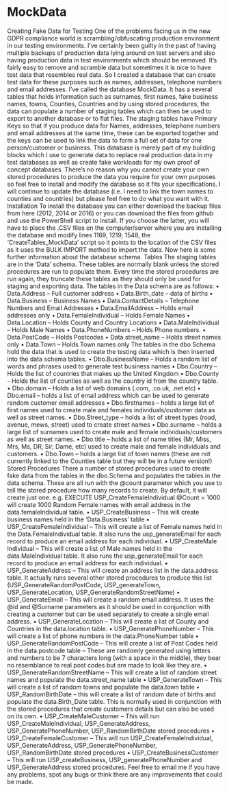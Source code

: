 # MockData
Creating Fake Data for Testing
One of the problems facing us in the new GDPR compliance world is scrambling/obfuscating production environment in our testing environments. I’ve certainly been guilty in the past of having multiple backups of production data lying around on test servers and also having production data in test environments which should be removed. 
It’s fairly easy to remove and scramble data but sometimes it is nice to have test data that resembles real data. 
So I created a database that can create test data for these purposes such as names, addresses, telephone numbers and email addresses. 
I’ve called the database MockData. It has a several tables that holds information such as surnames, first names, fake business names, towns, Counties, Countries and by using stored procedures, the data can populate a number of staging tables which can then be used to export to another database or to flat files. The staging tables have Primary Keys so that if you produce data for Names, addresses, telephone numbers and email addresses at the same time, these can be exported together and the keys can be used to link the data to form a full set of data for one person/customer or business. 
This database is merely part of my building blocks which I use to generate data to replace real production data in my test databases as well as create fake workloads for my own proof of concept databases. There’s no reason why you cannot create your own stored procedures to produce the data you require for your own purposes so feel free to install and modify the database so it fits your specifications. I will continue to update the database (i.e. I need to link the town names to counties and countries) but please feel free to do what you want with it. 
Installation
To install the database you can either download the backup files from here (2012, 2014 or 2016) or you can download the files from github and use the PowerShell script to install. If you choose the latter, you will have to place the .CSV files on the computer/server where you are installing the database and modify lines 1169, 1219, 1548, the ‘CreateTables_MockData’ script so it points to the location of the CSV files as it uses the BULK IMPORT method to import the data.
Now here is some further information about the database schema.
Tables
The staging tables are in the ‘Data’ schema. These tables are normally blank unless the stored procedures are run to populate them. Every time the stored procedures are run again, they truncate these tables as they should only be used for staging and exporting data. 
The tables in the Data schema are as follows:
•	Data.Address – Full customer address
•	Data.Birth_date – data of births
•	Data.Business – Business Names
•	Data.ContactDetails – Telephone Numbers and Email Addresses
•	Data.EmailAddress – Holds email addresses only
•	Data.FemaleIndividual – Holds Female Names
•	Data.Location – Holds County and  Country Locations
•	Data.MaleIndividual – Holds Male Names
•	Data.PhoneNumbers – Holds Phone numbers.
•	Data.PostCode – Holds Postcodes
•	Data.street_name – Holds street names only
•	Data.Town – Holds Town names only
The tables in the dbo Schema hold the data that is used to create the testing data which is then inserted into the data schema tables.
•	Dbo.BusinessName – Holds a random list of words and phrases used to generate test business names
•	Dbo.Country – Holds the list of countries that makes up the United Kingdom
•	Dbo.County  - Holds the list of counties as well as the country id from the country table.
•	Dbo.domain – Holds a list of web domains (.com, .co.uk, .net etc)
•	Dbo.email – holds a list of email address which can be used to generate random customer email addresses
•	Dbo.firstnames – holds a large list of first names used to create male and females individuals/customer data as well as street names.
•	Dbo.Street_type – holds a list of street types (road, avenue, mews, street) used to create street names 
•	Dbo.surname – holds a large list of surnames used to create male and female individuals/customers as well as street names.
•	Dbo.title – holds a list of name titles (Mr, Miss, Mrs, Ms, DR, Sir, Dame, etc) used to create male and female individuals and customers.
•	Dbo.Town – holds a large list of town names (these are not currently linked to the Counties table but they will be in a future version!)
Stored Procedures
There a number of stored procedures used to create fake data from the tables in the dbo.Schema and populates the tables in the data schema. These are all run with the @count parameter which you use to tell the stored procedure how many records to create. By default, it will create just one. 
e.g. EXECUTE USP_CreateFemaleIndividual @Count = 1000 will create 1000 Random Female names with email address in the data.femaleIndividual table.
•	USP_CreateBusiness – This will create business names held in the ‘Data.Business’ table
•	USP_CreateFemaleIndividual – This will create a list of Female names held in the Data.FemaleIndividual table. It also runs the usp_generateEmail for each record to produce an email address for each individual.
•	USP_CreateMale Individual – This will create a list of Male names held in the data.MaleIndividual table. It also runs the usp_generateEmail for each record to produce an email address for each individual.
•	USP_GenerateAddress – This will create an address list in the data.address table. It actually runs several other stored procedures to produce this list (USP_GenerateRandomPostCode, USP_generateTown, USP_GenerateLocation, USP_GenerateRandomStreetName)
•	USP_GenerateEmail – This will create a random email address. It uses the @id and @Surname parameters as it should be used in conjunction with creating a customer but can be used separately to create a single email address.
•	USP_GenerateLocation – This will create a list of County and Countries in the data.location table.
•	USP_GeneratePhoneNumber – This will create a list of phone numbers in the data.PhoneNumber table
•	USP_GenerateRandomPostCode – This will create a list of Post Codes held in the data.postcode table – These are randomly generated using letters and numbers to be 7 characters long (with a space in the middle), they bear no resemblance to real post codes but are made to look like they are. 
•	USP_GenerateRandomStreetName – This will create a list of random street names and populate the data.street_name table
•	USP_GenerateTown – This will create a list of random towns and populate the data.town table
•	USP_RandomBirthDate – this will create a list of random date of births and populate the data.Birth_Date table. This is normally used in conjunction with the stored procedures that create customers details but can also be used on its own.
•	USP_CreateMaleCustomer – This will run USP_CreateMaleIndividual, USP_GenerateAddress, USP_GeneratePhoneNumber, USP_RandomBirthDate stored procedures
•	USP_CreateFemaleCustomer – This will run USP_CreateFemaleIndividual, USP_GenerateAddress, USP_GeneratePhoneNumber, USP_RandomBirthDate stored procedures
•	USP_CreateBusinessCustomer – This will run USP_createBusiness, USP_generatePhoneNumber and USP_GenerateAddress stored procedures. 
Feel free to email me if you have any problems, spot any bugs or think there are any improvements that could be made. 
